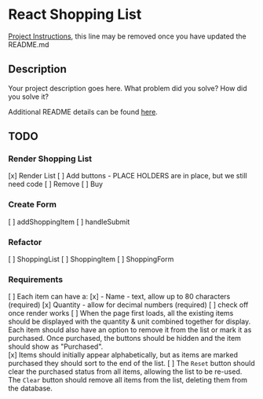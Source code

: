 # React Shopping List

[Project Instructions](./INSTRUCTIONS.md), this line may be removed once you have updated the README.md

## Description

Your project description goes here. What problem did you solve? How did you solve it?

Additional README details can be found [here](https://github.com/PrimeAcademy/readme-template/blob/master/README.md).


## TODO

### Render Shopping List
[x] Render List
[ ] Add buttons - PLACE HOLDERS are in place, but we still need code
    [ ] Remove 
    [ ] Buy

### Create Form
[ ] addShoppingItem
[ ] handleSubmit

### Refactor
[ ] ShoppingList
    [ ] ShoppingItem
[ ] ShoppingForm

### Requirements
[ ] Each item can have a:
    [x] - Name - text, allow up to 80 characters (required)
    [x] Quantity - allow for decimal numbers (required)
    [ ] check off once render works
[ ] When the page first loads, all the existing items should be displayed with the quantity & unit combined together for display. Each item should also have an option to   remove it from the list or mark it as purchased. Once purchased, the buttons should be hidden and the item should show as "Purchased".    
[x] Items should initially appear alphabetically, but as items are marked purchased they should sort to the end of the list.
[ ] The `Reset` button should clear the purchased status from all items, allowing the list to be re-used. The `Clear` button should remove all items from the list, deleting them from the database.
